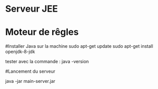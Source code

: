 # Serveur JEE
# Moteur de rêgles

#Installer Java sur la machine 
sudo apt-get update
sudo apt-get install openjdk-8-jdk

tester avec la commande : java -version


#Lancement du serveur 

java -jar main-server.jar



